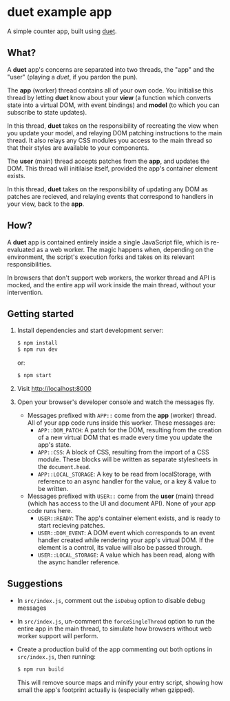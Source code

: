 # duet example app

A simple counter app, built using [duet](https://github.com/colingourlay/duet).

## What?

A **duet** app's concerns are separated into two threads, the "app" and the "user" (playing a *duet*, if you pardon the pun).

The **app** (worker) thread contains all of your own code. You initialise this thread by letting **duet** know about your **view** (a function which converts state into a virtual DOM, with event bindings) and **model** (to which you can subscribe to state updates).

In this thread, **duet** takes on the responsibility of recreating the view when you update your model, and relaying DOM patching instructions to the main thread. It also relays any CSS modules you access to the main thread so that their styles are available to your components.

The **user** (main) thread accepts patches from the **app**, and updates the DOM. This thread will initilaise itself, provided the app's container element exists.

In this thread, **duet** takes on the responsibility of updating any DOM as patches are recieved, and relaying events that correspond to handlers in your view, back to the **app**.

## How?

A **duet** app is contained entirely inside a single JavaScript file, which is re-evaluated as a web worker. The magic happens when, depending on the environment, the script's execution forks and takes on its relevant responsibilities.

In browsers that don't support web workers, the worker thread and API is mocked, and the entire app will work inside the main thread, without your intervention.

## Getting started

1. Install dependencies and start development server:

    ```sh
    $ npm install
    $ npm run dev
    ```

    or:

    ```sh
    $ npm start
    ```

2. Visit [http://localhost:8000](http://localhost:8000)

3. Open your browser's developer console and watch the messages fly.

    * Messages prefixed with `APP::` come from the **app** (worker) thread. All of your app code runs inside this worker. These messages are:
        * `APP::DOM_PATCH`: A patch for the DOM, resulting from the creation of a new virtual DOM that es made every time you update the app's state.
        * `APP::CSS`: A block of CSS, resulting from the import of a CSS module. These blocks will be written as separate stylesheets in the `document.head`.
        * `APP::LOCAL_STORAGE`: A key to be read from localStorage, with reference to an async handler for the value, or a key & value to be written.
    * Messages prefixed with `USER::` come from the **user** (main) thread (which has access to the UI and document API). None of your app code runs here.
        * `USER::READY`: The app's container element exists, and is ready to start recieving patches.
        * `USER::DOM_EVENT`: A DOM event which corresponds to an event handler created while rendering your app's virtual DOM. If the element is a control, its value will also be passed through.
        * `USER::LOCAL_STORAGE`: A value which has been read, along with the async handler reference.


## Suggestions

* In `src/index.js`, comment out the `isDebug` option to disable debug messages
* In `src/index.js`, un-comment the `forceSingleThread` option to run the entire app in the main thread, to simulate how browsers without web worker support will perform.
* Create a production build of the app commenting out both options in `src/index.js`, then running:

    ```sh
    $ npm run build
    ```

    This will remove source maps and minify your entry script, showing how small the app's footprint actually is (especially when gzipped).
